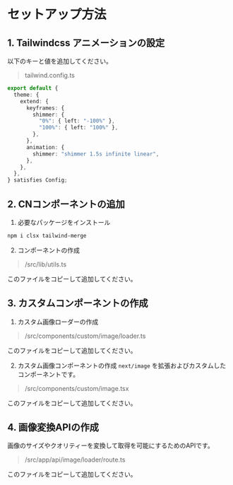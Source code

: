 # セットアップ方法

## 1. Tailwindcss アニメーションの設定

以下のキーと値を追加してください。

> tailwind.config.ts

```ts
export default {
  theme: {
    extend: {
      keyframes: {
        shimmer: {
          "0%": { left: "-100%" },
          "100%": { left: "100%" },
        },
      },
      animation: {
        shimmer: "shimmer 1.5s infinite linear",
      },
    },
  },
} satisfies Config;
```

## 2. CNコンポーネントの追加

1. 必要なパッケージをインストール

```bash
npm i clsx tailwind-merge
```

2. コンポーネントの作成

> /src/lib/utils.ts

このファイルをコピーして追加してください。

## 3. カスタムコンポーネントの作成

1. カスタム画像ローダーの作成

> /src/components/custom/image/loader.ts

このファイルをコピーして追加してください。

2. カスタム画像コンポーネントの作成
`next/image` を拡張およびカスタムしたコンポーネントです。

>/src/components/custom/image.tsx

このファイルをコピーして追加してください。

## 4. 画像変換APIの作成

画像のサイズやクオリティーを変換して取得を可能にするためのAPIです。

> /src/app/api/image/loader/route.ts

このファイルをコピーして追加してください。
